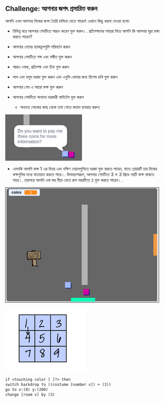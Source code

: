 ## Challenge: আপনার জগৎ প্রসারিত করুন

আপনি এখন আপনার নিজের জগৎ তৈরি চালিয়ে যেতে পারেন! এখানে কিছু ধারনা দেওয়া হলো:

+ বিভিন্ন ঘরে আপনার গেমটিতে আরও কয়েন যুক্ত করুন।. প্রতিপক্ষদের পাহারা দিয়ে আপনি কি আপনার মুদ্রা রক্ষা করতে পারেন?
+ আপনার গেমের ব্যাকড্রপগুলি পরিবর্তন করুন
+ আপনার গেমটিতে শব্দ এবং সঙ্গীত যুক্ত করুন
+ আরও লোক, প্রতিপক্ষ এবং চিহ্ন যুক্ত করুন
+ লাল এবং হলুদ দরজা যুক্ত করুন এবং এগুলি খোলার জন্য বিশেষ চাবি যুক্ত করুন
+ আপনার গেম এ আরো কক্ষ যুক্ত করুন
+ আপনার গেমটিতে অন্যান্য দরকারী আইটেম যুক্ত করুন
    
    + অন্যান্য লোকের কাছ থেকে তথ্য পেতে কয়েন ব্যবহার করুন:

![screenshot](images/world-bribe.png)

+ এমনকি আপনি কক্ষ 1 এর উত্তর এবং দক্ষিণ দেয়ালগুলিতে দরজা যুক্ত করতে পারেন, যাতে প্লেয়ারটি চার দিকের কক্ষগুলির মধ্যে যাতায়াত করতে পারে।. উদাহরণস্বরূপ, আপনার গেমটিতে 3 × 3 গ্রিডে নয়টি কক্ষ থাকতে পারে।. তারপরে আপনি এক স্তর নীচে যেতে রুম নম্বরটিতে `3` যুক্ত করতে পারেন।.

![screenshot](images/north-south-rooms.png)

![screenshot](images/number-grid.png)

```blocks3
if <touching color [ ]?> then
switch backdrop to ((costume [number v]) + (3))
go to x:(0) y:(200)
change [room v] by (3)
```